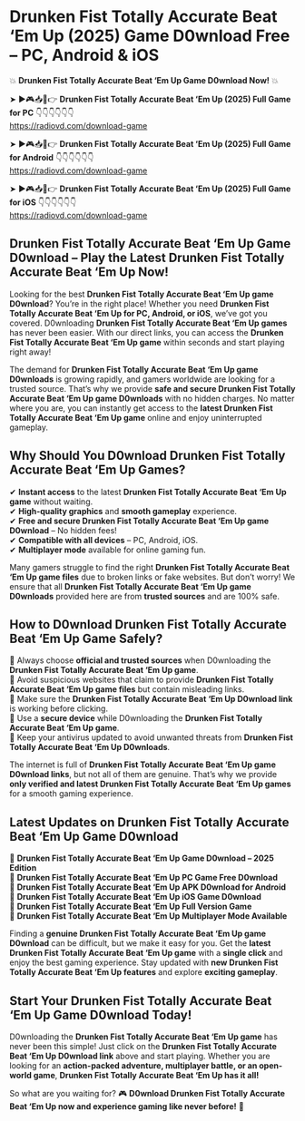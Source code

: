 # Drunken Fist Totally Accurate Beat ‘Em Up (2025) Game D0wnload Free – PC, Android & iOS

💥 **Drunken Fist Totally Accurate Beat ‘Em Up Game D0wnload Now!** 💥  

➤ ►🎮📥📱👉 **Drunken Fist Totally Accurate Beat ‘Em Up (2025) Full Game for PC** 👇👇👇👇👇👇  
https://radiovd.com/download-game  

➤ ►🎮📥📱👉 **Drunken Fist Totally Accurate Beat ‘Em Up (2025) Full Game for Android** 👇👇👇👇👇👇  
https://radiovd.com/download-game  

➤ ►🎮📥📱👉 **Drunken Fist Totally Accurate Beat ‘Em Up (2025) Full Game for iOS** 👇👇👇👇👇👇  
https://radiovd.com/download-game  

## Drunken Fist Totally Accurate Beat ‘Em Up Game D0wnload – Play the Latest Drunken Fist Totally Accurate Beat ‘Em Up Now!

Looking for the best **Drunken Fist Totally Accurate Beat ‘Em Up game D0wnload**? You’re in the right place! Whether you need **Drunken Fist Totally Accurate Beat ‘Em Up for PC, Android, or iOS**, we’ve got you covered. D0wnloading **Drunken Fist Totally Accurate Beat ‘Em Up games** has never been easier. With our direct links, you can access the **Drunken Fist Totally Accurate Beat ‘Em Up game** within seconds and start playing right away!  

The demand for **Drunken Fist Totally Accurate Beat ‘Em Up game D0wnloads** is growing rapidly, and gamers worldwide are looking for a trusted source. That’s why we provide **safe and secure Drunken Fist Totally Accurate Beat ‘Em Up game D0wnloads** with no hidden charges. No matter where you are, you can instantly get access to the **latest Drunken Fist Totally Accurate Beat ‘Em Up game** online and enjoy uninterrupted gameplay.  

## **Why Should You D0wnload Drunken Fist Totally Accurate Beat ‘Em Up Games?**  

✔ **Instant access** to the latest **Drunken Fist Totally Accurate Beat ‘Em Up game** without waiting.  
✔ **High-quality graphics** and **smooth gameplay** experience.  
✔ **Free and secure Drunken Fist Totally Accurate Beat ‘Em Up game D0wnload** – No hidden fees!  
✔ **Compatible with all devices** – PC, Android, iOS.  
✔ **Multiplayer mode** available for online gaming fun.  

Many gamers struggle to find the right **Drunken Fist Totally Accurate Beat ‘Em Up game files** due to broken links or fake websites. But don’t worry! We ensure that all **Drunken Fist Totally Accurate Beat ‘Em Up game D0wnloads** provided here are from **trusted sources** and are 100% safe.  

## **How to D0wnload Drunken Fist Totally Accurate Beat ‘Em Up Game Safely?**  

📌 Always choose **official and trusted sources** when D0wnloading the **Drunken Fist Totally Accurate Beat ‘Em Up game**.  
📌 Avoid suspicious websites that claim to provide **Drunken Fist Totally Accurate Beat ‘Em Up game files** but contain misleading links.  
📌 Make sure the **Drunken Fist Totally Accurate Beat ‘Em Up D0wnload link** is working before clicking.  
📌 Use a **secure device** while D0wnloading the **Drunken Fist Totally Accurate Beat ‘Em Up game**.  
📌 Keep your antivirus updated to avoid unwanted threats from **Drunken Fist Totally Accurate Beat ‘Em Up D0wnloads**.  

The internet is full of **Drunken Fist Totally Accurate Beat ‘Em Up game D0wnload links**, but not all of them are genuine. That’s why we provide **only verified and latest Drunken Fist Totally Accurate Beat ‘Em Up games** for a smooth gaming experience.  

## **Latest Updates on Drunken Fist Totally Accurate Beat ‘Em Up Game D0wnload**  

🔹 **Drunken Fist Totally Accurate Beat ‘Em Up Game D0wnload – 2025 Edition**  
🔹 **Drunken Fist Totally Accurate Beat ‘Em Up PC Game Free D0wnload**  
🔹 **Drunken Fist Totally Accurate Beat ‘Em Up APK D0wnload for Android**  
🔹 **Drunken Fist Totally Accurate Beat ‘Em Up iOS Game D0wnload**  
🔹 **Drunken Fist Totally Accurate Beat ‘Em Up Full Version Game**  
🔹 **Drunken Fist Totally Accurate Beat ‘Em Up Multiplayer Mode Available**  

Finding a **genuine Drunken Fist Totally Accurate Beat ‘Em Up game D0wnload** can be difficult, but we make it easy for you. Get the **latest Drunken Fist Totally Accurate Beat ‘Em Up game** with a **single click** and enjoy the best gaming experience. Stay updated with **new Drunken Fist Totally Accurate Beat ‘Em Up features** and explore **exciting gameplay**.  

## **Start Your Drunken Fist Totally Accurate Beat ‘Em Up Game D0wnload Today!**  

D0wnloading the **Drunken Fist Totally Accurate Beat ‘Em Up game** has never been this simple! Just click on the **Drunken Fist Totally Accurate Beat ‘Em Up D0wnload link** above and start playing. Whether you are looking for an **action-packed adventure, multiplayer battle, or an open-world game**, **Drunken Fist Totally Accurate Beat ‘Em Up has it all!**  

So what are you waiting for? 🎮 **D0wnload Drunken Fist Totally Accurate Beat ‘Em Up now and experience gaming like never before!** 🚀  